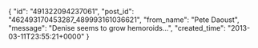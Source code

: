  {
   "id": "491322094237061",
   "post_id": "462493170453287_489993161036621",
   "from_name": "Pete Daoust",
   "message": "Denise seems to grow hemoroids...",
   "created_time": "2013-03-11T23:55:21+0000"
 }
